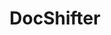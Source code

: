---
blog: https://docshifter.com/blog
facebook: https://facebook.com/DocShifter/
linkedin: https://linkedin.com/company/docshifter
logohandle: docshifter
sort: docshifter
title: DocShifter
twitter: https://x.com/DocShifter
website: https://www.docshifter.com/
youtube: https://youtube.com/channel/UCmsiHOeXf26AK9K6W-bhXuw
---